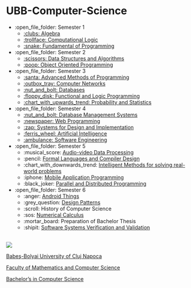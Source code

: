 # UBB-Computer-Science
<ul>
  <li>:open_file_folder: Semester 1
    <ul>
      <li>
        <a href="https://github.com/DragosMoro/UBB-Computer-Science/tree/main/Semester%201/Algebra"> 
          :clubs:  Algebra 
        </a>
      </li>
      <li>
        <a href="https://github.com/DragosMoro/Computational-Logic"> 
          :trollface:  Computational Logic 
        </a>
      </li>
      <li>
        <a href="https://github.com/DragosMoro/Fundamental-of-Programming"> 
          :snake:  Fundamental of Programming 
        </a>
      </li>
    </ul>
  </li>
  <li>:open_file_folder: Semester 2
    <ul>
      <li>
        <a href="https://github.com/DragosMoro/Data-Structures-and-Algorithms"> 
          :scissors:  Data Structures and Algorithms 
        </a>
      </li>
      <li>
        <a href="https://github.com/DragosMoro/Object-Oriented-Programming"> 
          :poop:  Object Oriented Programming 
        </a>
      </li>
    </ul>
  </li>
  <li>:open_file_folder: Semester 3
    <ul>
      <li>
        <a href="https://github.com/DragosMoro/UBB-Computer-Science/tree/main/Semester%203/Advanced%20Methods%20of%20Programming/Social%20Network%20with%20GUI"> 
          :santa:  Advanced Methods of Programming 
        </a>
      </li>
      <li>
        <a href="https://github.com/DragosMoro/Computer-Networks"> 
          :outbox_tray:  Computer Networks 
        </a>
      </li>
      <li>
        <a href="https://github.com/DragosMoro/Databases"> 
          :nut_and_bolt:  Databases 
        </a>
      </li>
      <li>
        <a href="https://github.com/DragosMoro/Functional-and-Logic-Programming"> 
          :floppy_disk:  Functional and Logic Programming 
        </a>
      </li>
      <li>
        <a href="https://github.com/DragosMoro/Probability-and-Statistics"> 
          :chart_with_upwards_trend:  Probability and Statistics
        </a>
      </li>
    </ul>
  </li>
  <li>:open_file_folder: Semester 4
    <ul>
      <li>
        <a href="https://github.com/DragosMoro/Database-Management-Systems">
          :nut_and_bolt:  Database Management Systems
      </li>
      <li>
        <a href="https://github.com/DragosMoro/WebProgramming">
          :newspaper:  Web Programming
      </li>
      <li>
        <a href="https://github.com/DragosMoro/Systems-for-Design-and-Implementation">
          :zap:  Systems for Design and Implementation
      </li>
      <li>
        <a href="https://github.com/DragosMoro/Artificial-Intelligence">
          :ferris_wheel:  Artificial Intelligence
      </li>
      <li>
        <a href="https://github.com/DragosMoro/Software-Engineering">
          :ambulance:  Software Engineering
        </a>
      </li>
    </ul>
  </li>
  <li>:open_file_folder: Semester 5
    <ul>
      <li> :musical_score:
        <a href="https://github.com/DragosMoro/Audio-videoDataProcessing">
          Audio-video Data Processing
        </a>
      </li>
      <li> :pencil:
        <a href="https://github.com/DragosMoro/FormalLanguagesAndCompilerDesign">
          Formal Languages and Compiler Design
        </a>
      </li>
      <li> :chart_with_downwards_trend:
        <a href="https://github.com/DragosMoro/UBB/tree/master/Semester5/Intelligent%20Methods%20for%20solving%20real-world%20problems">
          Intelligent Methods for solving real-world problems
        </a>
      </li>
      <li> :iphone:
        <a href="https://github.com/DragosMoro/MobileProgramming">
          Mobile Application Programming
        </a>
      </li>
      <li> :black_joker:
        <a href="https://github.com/DragosMoro/ParallelAndDistributedProgramming">
          Parallel and Distributed Programming
        </a>
      </li>
    </ul>
  </li>
  <li>:open_file_folder: Semester 6
    <ul>
      <li> :anger:
        <a href="https://github.com/DragosMoro/Android-Things">
          Android Things
        </a>
      </li>
      <li> :grey_question:
        <a href="https://github.com/DragosMoro/Design-Patterns">
          Design Patterns
        </a>
      </li>
      <li> :scroll:
          History of Computer Science
        </a>
      </li>
      <li> :sos:
        <a href="https://github.com/DragosMoro/Numerical-Calculus">
          Numerical Calculus
        </a>
      </li>
      <li> :mortar_board:
          Preparation of Bachelor Thesis
        </a>
      </li>
      <li> :shipit:
        <a href="https://github.com/DragosMoro/Software-Systems-Verification-and-Validation">
          Software Systems Verification and Validation
        </a>
      </li>
    </ul>
  </li>
</ul>

<br>
<img src="http://www.chem.ubbcluj.ro/romana/conferinte/MEEMB/archive/pictures/ubb.gif" />
<a href="http://www.cs.ubbcluj.ro">
<p> Babeş-Bolyai University of Cluj Napoca </p>
<p> Faculty of Mathematics and Computer Science </p>
<p> Bachelor’s in Computer Science </p>
</a>
<br>

